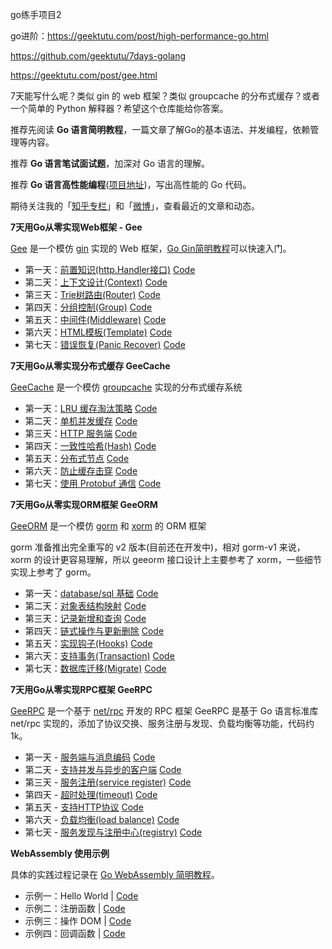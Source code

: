 go练手项目2

go进阶：https://geektutu.com/post/high-performance-go.html

https://github.com/geektutu/7days-golang

https://geektutu.com/post/gee.html

7天能写什么呢？类似 gin 的 web 框架？类似 groupcache 的分布式缓存？或者一个简单的 Python 解释器？希望这个仓库能给你答案。

推荐先阅读 **Go 语言简明教程**，一篇文章了解Go的基本语法、并发编程，依赖管理等内容。

推荐 **Go 语言笔试面试题**，加深对 Go 语言的理解。

推荐 **Go 语言高性能编程**([项目地址](https://github.com/geektutu/high-performance-go))，写出高性能的 Go 代码。

期待关注我的「[知乎专栏](https://zhuanlan.zhihu.com/geekgo)」和「[微博](http://weibo.com/geektutu)」，查看最近的文章和动态。

**7天用Go从零实现Web框架 - Gee**

[Gee](https://geektutu.com/post/gee.html) 是一个模仿 [gin](https://github.com/gin-gonic/gin) 实现的 Web 框架，[Go Gin简明教程](https://geektutu.com/post/quick-go-gin.html)可以快速入门。

- 第一天：[前置知识(http.Handler接口)](https://geektutu.com/post/gee-day1.html) [Code](https://github.com/geektutu/7days-golang/blob/master/gee-web/day1-http-base)
- 第二天：[上下文设计(Context)](https://geektutu.com/post/gee-day2.html) [Code](https://github.com/geektutu/7days-golang/blob/master/gee-web/day2-context)
- 第三天：[Trie树路由(Router)](https://geektutu.com/post/gee-day3.html) [Code](https://github.com/geektutu/7days-golang/blob/master/gee-web/day3-router)
- 第四天：[分组控制(Group)](https://geektutu.com/post/gee-day4.html) [Code](https://github.com/geektutu/7days-golang/blob/master/gee-web/day4-group)
- 第五天：[中间件(Middleware)](https://geektutu.com/post/gee-day5.html) [Code](https://github.com/geektutu/7days-golang/blob/master/gee-web/day5-middleware)
- 第六天：[HTML模板(Template)](https://geektutu.com/post/gee-day6.html) [Code](https://github.com/geektutu/7days-golang/blob/master/gee-web/day6-template)
- 第七天：[错误恢复(Panic Recover)](https://geektutu.com/post/gee-day7.html) [Code](https://github.com/geektutu/7days-golang/blob/master/gee-web/day7-panic-recover)

**7天用Go从零实现分布式缓存 GeeCache**

[GeeCache](https://geektutu.com/post/geecache.html) 是一个模仿 [groupcache](https://github.com/golang/groupcache) 实现的分布式缓存系统

- 第一天：[LRU 缓存淘汰策略](https://geektutu.com/post/geecache-day1.html) [Code](https://github.com/geektutu/7days-golang/blob/master/gee-cache/day1-lru)
- 第二天：[单机并发缓存](https://geektutu.com/post/geecache-day2.html) [Code](https://github.com/geektutu/7days-golang/blob/master/gee-cache/day2-single-node)
- 第三天：[HTTP 服务端](https://geektutu.com/post/geecache-day3.html) [Code](https://github.com/geektutu/7days-golang/blob/master/gee-cache/day3-http-server)
- 第四天：[一致性哈希(Hash)](https://geektutu.com/post/geecache-day4.html) [Code](https://github.com/geektutu/7days-golang/blob/master/gee-cache/day4-consistent-hash)
- 第五天：[分布式节点](https://geektutu.com/post/geecache-day5.html) [Code](https://github.com/geektutu/7days-golang/blob/master/gee-cache/day5-multi-nodes)
- 第六天：[防止缓存击穿](https://geektutu.com/post/geecache-day6.html) [Code](https://github.com/geektutu/7days-golang/blob/master/gee-cache/day6-single-flight)
- 第七天：[使用 Protobuf 通信](https://geektutu.com/post/geecache-day7.html) [Code](https://github.com/geektutu/7days-golang/blob/master/gee-cache/day7-proto-buf)

**7天用Go从零实现ORM框架 GeeORM**

[GeeORM](https://geektutu.com/post/geeorm.html) 是一个模仿 [gorm](https://github.com/jinzhu/gorm) 和 [xorm](https://github.com/go-xorm/xorm) 的 ORM 框架

gorm 准备推出完全重写的 v2 版本(目前还在开发中)，相对 gorm-v1 来说，xorm 的设计更容易理解，所以 geeorm 接口设计上主要参考了 xorm，一些细节实现上参考了 gorm。

- 第一天：[database/sql 基础](https://geektutu.com/post/geeorm-day1.html) [Code](https://github.com/geektutu/7days-golang/blob/master/gee-orm/day1-database-sql)
- 第二天：[对象表结构映射](https://geektutu.com/post/geeorm-day2.html) [Code](https://github.com/geektutu/7days-golang/blob/master/gee-orm/day2-reflect-schema)
- 第三天：[记录新增和查询](https://geektutu.com/post/geeorm-day3.html) [Code](https://github.com/geektutu/7days-golang/blob/master/gee-orm/day3-save-query)
- 第四天：[链式操作与更新删除](https://geektutu.com/post/geeorm-day4.html) [Code](https://github.com/geektutu/7days-golang/blob/master/gee-orm/day4-chain-operation)
- 第五天：[实现钩子(Hooks)](https://geektutu.com/post/geeorm-day5.html) [Code](https://github.com/geektutu/7days-golang/blob/master/gee-orm/day5-hooks)
- 第六天：[支持事务(Transaction)](https://geektutu.com/post/geeorm-day6.html) [Code](https://github.com/geektutu/7days-golang/blob/master/gee-orm/day6-transaction)
- 第七天：[数据库迁移(Migrate)](https://geektutu.com/post/geeorm-day7.html) [Code](https://github.com/geektutu/7days-golang/blob/master/gee-orm/day7-migrate)

**7天用Go从零实现RPC框架 GeeRPC**

[GeeRPC](https://geektutu.com/post/geerpc.html) 是一个基于 [net/rpc](https://github.com/golang/go/tree/master/src/net/rpc) 开发的 RPC 框架 GeeRPC 是基于 Go 语言标准库 net/rpc 实现的，添加了协议交换、服务注册与发现、负载均衡等功能，代码约 1k。

- 第一天 - [服务端与消息编码](https://geektutu.com/post/geerpc-day1.html) [Code](https://github.com/geektutu/7days-golang/blob/master/gee-rpc/day1-codec)
- 第二天 - [支持并发与异步的客户端](https://geektutu.com/post/geerpc-day2.html) [Code](https://github.com/geektutu/7days-golang/blob/master/gee-rpc/day2-client)
- 第三天 - [服务注册(service register)](https://geektutu.com/post/geerpc-day3.html) [Code](https://github.com/geektutu/7days-golang/blob/master/gee-rpc/day3-service)
- 第四天 - [超时处理(timeout)](https://geektutu.com/post/geerpc-day4.html) [Code](https://github.com/geektutu/7days-golang/blob/master/gee-rpc/day4-timeout)
- 第五天 - [支持HTTP协议](https://geektutu.com/post/geerpc-day5.html) [Code](https://github.com/geektutu/7days-golang/blob/master/gee-rpc/day5-http-debug)
- 第六天 - [负载均衡(load balance)](https://geektutu.com/post/geerpc-day6.html) [Code](https://github.com/geektutu/7days-golang/blob/master/gee-rpc/day6-load-balance)
- 第七天 - [服务发现与注册中心(registry)](https://geektutu.com/post/geerpc-day7.html) [Code](https://github.com/geektutu/7days-golang/blob/master/gee-rpc/day7-registry)

**WebAssembly 使用示例**

具体的实践过程记录在 [Go WebAssembly 简明教程](https://geektutu.com/post/quick-go-wasm.html)。

- 示例一：Hello World | [Code](https://github.com/geektutu/7days-golang/blob/master/demo-wasm/hello-world)
- 示例二：注册函数 | [Code](https://github.com/geektutu/7days-golang/blob/master/demo-wasm/register-functions)
- 示例三：操作 DOM | [Code](https://github.com/geektutu/7days-golang/blob/master/demo-wasm/manipulate-dom)
- 示例四：回调函数 | [Code](https://github.com/geektutu/7days-golang/blob/master/demo-wasm/callback)